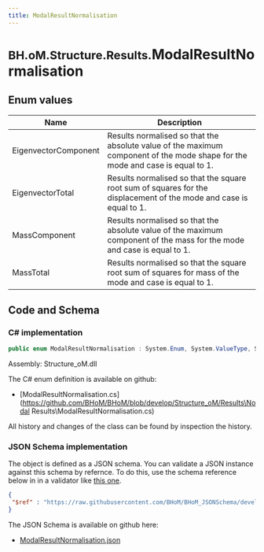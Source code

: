 ```yaml
---
title: ModalResultNormalisation
---
```


# <small>BH.oM.Structure.Results.</small>**ModalResultNormalisation**



## Enum values

| Name            | Description                                                    |
|-----------------|----------------------------------------------------------------|
| EigenvectorComponent |  Results normalised so that the absolute value of the maximum component of the mode shape for the mode and case is equal to 1.  |
| EigenvectorTotal |  Results normalised so that the square root sum of squares for the displacement of the mode and case is equal to 1.  |
| MassComponent |  Results normalised so that the absolute value of the maximum component of the mass for the mode and case is equal to 1.  |
| MassTotal |  Results normalised so that the square root sum of squares for mass of the mode and case is equal to 1.  |


## Code and Schema

### C# implementation

``` C# title="C#"
public enum ModalResultNormalisation : System.Enum, System.ValueType, System.IComparable, System.ISpanFormattable, System.IFormattable, System.IConvertible
```

Assembly: Structure_oM.dll

The C# enum definition is available on github:

- [ModalResultNormalisation.cs](https://github.com/BHoM/BHoM/blob/develop/Structure_oM/Results\Nodal Results\ModalResultNormalisation.cs)

All history and changes of the class can be found by inspection the history.
### JSON Schema implementation

The object is defined as a JSON schema. You can validate a JSON instance against this schema by refernce. To do this, use the schema reference below in in a validator like [this one](https://www.jsonschemavalidator.net/).

``` json title="JSON Schema"
{
 "$ref" : "https://raw.githubusercontent.com/BHoM/BHoM_JSONSchema/develop/Structure_oM/Results/ModalResultNormalisation.json"
}
```

The JSON Schema is available on github here:

- [ModalResultNormalisation.json](https://github.com/BHoM/BHoM_JSONSchema/blob/develop/Structure_oM/Results/ModalResultNormalisation.json)
